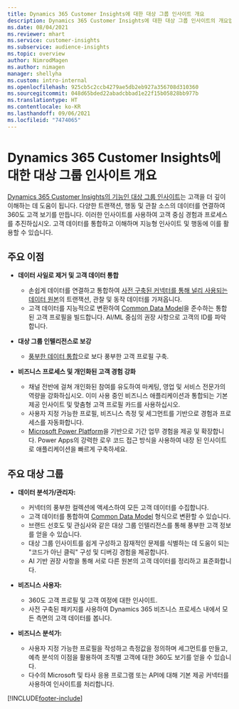 ```yaml
---
title: Dynamics 365 Customer Insights에 대한 대상 그룹 인사이트 개요
description: Dynamics 365 Customer Insights에 대한 대상 그룹 인사이트의 개요입니다.
ms.date: 08/04/2021
ms.reviewer: mhart
ms.service: customer-insights
ms.subservice: audience-insights
ms.topic: overview
author: NimrodMagen
ms.author: nimagen
manager: shellyha
ms.custom: intro-internal
ms.openlocfilehash: 925cb5c2ccb4279ae5db2eb927a356708d310360
ms.sourcegitcommit: 048d65bded22abadcbbad1e22f15b05828bb977b
ms.translationtype: HT
ms.contentlocale: ko-KR
ms.lasthandoff: 09/06/2021
ms.locfileid: "7474065"
---
```

# <a name="audience-insights-for-dynamics-365-customer-insights-overview"></a>Dynamics 365 Customer Insights에 대한 대상 그룹 인사이트 개요

[Dynamics 365 Customer Insights의 기능인 대상 그룹 인사이트](https://dynamics.microsoft.com/ai/customer-insights/audience-insights-capability/)는 고객을 더 깊이 이해하는 데 도움이 됩니다. 다양한 트랜잭션, 행동 및 관찰 소스의 데이터를 연결하여 360도 고객 보기를 만듭니다. 이러한 인사이트를 사용하여 고객 중심 경험과 프로세스를 추진하십시오. 고객 데이터를 통합하고 이해하며 지능형 인사이트 및 행동에 이를 활용할 수 있습니다.

## <a name="main-benefits"></a>주요 이점 

- **데이터 사일로 제거 및 고객 데이터 통합**

  - 손쉽게 데이터를 연결하고 통합하여 [사전 구축된 커넥터를 통해 널리 사용되는 데이터 원본](data-sources.md)의 트랜잭션, 관찰 및 동작 데이터를 가져옵니다.
  - 고객 데이터를 지능적으로 변환하여 [Common Data Model](/common-data-model/)을 준수하는 통합된 고객 프로필을 빌드합니다. AI/ML 중심의 권장 사항으로 고객의 ID를 파악합니다.

- **대상 그룹 인텔리전스로 보강**

  - [풍부한 데이터 통합](enrichment-hub.md)으로 보다 풍부한 고객 프로필 구축.  

- **비즈니스 프로세스 및 개인화된 고객 경험 강화**

  - 채널 전반에 걸쳐 개인화된 참여를 유도하여 마케팅, 영업 및 서비스 전문가의 역량을 강화하십시오. 이미 사용 중인 비즈니스 애플리케이션과 통합되는 기본 제공 인사이트 및 맞춤형 고객 프로필 카드를 사용하십시오.
  - 사용자 지정 가능한 프로필, 비즈니스 측정 및 세그먼트를 기반으로 경험과 프로세스를 자동화합니다.
  - [Microsoft Power Platform](https://powerplatform.microsoft.com/)을 기반으로 기간 업무 경험을 제공 및 확장합니다. Power Apps의 강력한 로우 코드 접근 방식을 사용하여 내장 된 인사이트로 애플리케이션을 빠르게 구축하세요.  

## <a name="key-audiences"></a>주요 대상 그룹

- **데이터 분석가/관리자:**

  - 커넥터의 풍부한 컬렉션에 액세스하여 모든 고객 데이터를 수집합니다.
  - 고객 데이터를 통합하여 [Common Data Model](/common-data-model/) 형식으로 변환할 수 있습니다.
  - 브랜드 선호도 및 관심사와 같은 대상 그룹 인텔리전스를 통해 풍부한 고객 정보를 얻을 수 있습니다.
  - 대상 그룹 인사이트를 쉽게 구성하고 잠재적인 문제를 식별하는 데 도움이 되는 "코드가 아닌 클릭" 구성 및 디버깅 경험을 제공합니다.
  - AI 기반 권장 사항을 통해 서로 다른 원본의 고객 데이터를 정리하고 표준화합니다.  

- **비즈니스 사용자:**

  - 360도 고객 프로필 및 고객 여정에 대한 인사이트.
  - 사전 구축된 패키지를 사용하여 Dynamics 365 비즈니스 프로세스 내에서 모든 측면의 고객 데이터를 봅니다.

- **비즈니스 분석가:**

  - 사용자 지정 가능한 프로필을 작성하고 측정값을 정의하며 세그먼트를 만들고, 예측 분석의 이점을 활용하여 조직별 고객에 대한 360도 보기를 얻을 수 있습니다.  
  - 다수의 Microsoft 및 타사 응용 프로그램 또는 API에 대해 기본 제공 커넥터를 사용하여 인사이트를 처리합니다.

[!INCLUDE[footer-include](../includes/footer-banner.md)]